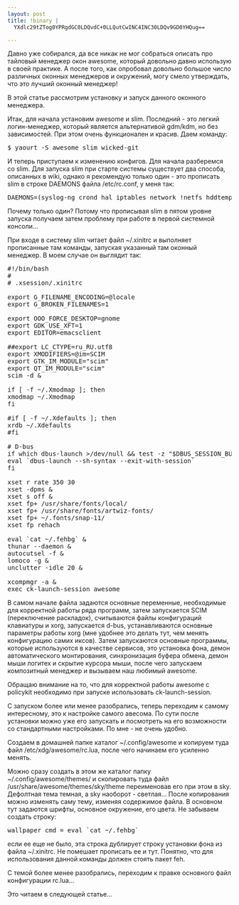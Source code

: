 ```yaml
--- 
layout: post
title: !binary |
  YXdlc29tZTog0YPRgdGC0LDQvdC+0LLQutCwINC4INC30LDQv9GD0YHQug==

---
```

Давно уже собирался, да все никак не мог собраться описать про тайловый менеджер окон awesome, который довольно давно использую в своей практике. А после того, как опробовал довольно большое число различных оконных менеджеров и окружений, могу смело утверждать, что это лучший оконный менеджер!

В этой статье рассмотрим установку и запуск данного оконного менеджера.
<!--more-->
Итак, для начала установим awesome и slim. Последний - это легкий логин-менеджер, который является альтернативой gdm/kdm, но без зависимостей. При этом очень функционален и красив. Даем команду:
<pre>$ yaourt -S awesome slim wicked-git</pre>

И теперь приступаем к изменению конфигов. Для начала разберемся со slim. Для запуска slim при старте системы существует два способа, описанных в wiki, однако я рекомендую только один - это прописать slim в строке DAEMONS файла /etc/rc.conf, у меня так:
<pre>DAEMONS=(syslog-ng crond hal iptables network !netfs hddtemp sensors pdnsd alsa mpd mpdscribble xinetd preload fam slim)</pre>

Почему только один? Потому что прописывая slim в пятом уровне запуска получаем затем проблему при работе в первой системной консоли...

При входе в систему slim читает файл ~/.xinitrc и выполняет прописанные там команды, запуская указанный там оконный менеджер. В моем случае он выглядит так:
<pre>#!/bin/bash
#
# .xsession/.xinitrc

export G_FILENAME_ENCODING=@locale
export G_BROKEN_FILENAMES=1

export OOO_FORCE_DESKTOP=gnome
export GDK_USE_XFT=1
export EDITOR=emacsclient

##export LC_CTYPE=ru_RU.utf8
export XMODIFIERS=@im=SCIM
export GTK_IM_MODULE="scim"
export QT_IM_MODULE="scim"
scim -d &amp;

if [ -f ~/.Xmodmap ]; then
xmodmap ~/.Xmodmap
fi

#if [ -f ~/.Xdefaults ]; then
xrdb ~/.Xdefaults
#fi

# D-bus
if which dbus-launch &gt;/dev/null &amp;&amp; test -z "$DBUS_SESSION_BUS_ADDRESS"; then
eval `dbus-launch --sh-syntax --exit-with-session`
fi

xset r rate 350 30
xset -dpms &amp;
xset s off &amp;
xset fp+ /usr/share/fonts/local/
xset fp+ /usr/share/fonts/artwiz-fonts/
xset fp+ ~/.fonts/snap-11/
xset fp rehach

eval `cat ~/.fehbg` &amp;
thunar --daemon &amp;
autocutsel -f &amp;
lomoco -g &amp;
unclutter -idle 20 &amp;

xcompmgr -a &amp;
exec ck-launch-session awesome</pre>

В самом начале файла задаются основные переменные, необходимые для корректной работы ряда программ, затем запускается SCIM (переключение раскладок), считываются файлы конфигураций клавиатуры и xorg, запускается d-bus, устанавливаются основные параметры работы xorg (мне удобнее это делать тут, чем менять конфигурацию самих иксов). Затем запускаются основные программы, которые используются в качестве сервисов, это установка фона, демон автоматического монтирования, синхронизация буфера обмена, демон мыши логитех и скрытие курсора мыши, после чего запускаем композитный менеджер и вызываем наш любимый awesome.

Обращаю внимание на то, что для корректной работы awesome с policykit необходимо при запуске использовать ck-launch-session.

С запуском более или менее разобрались, теперь переходим к самому интересному, это к настройке самого авесома. По сути после установки можно уже его запускать и посмотреть на его возможности со стандартными настройками. По мне - не очень удобно.

Создаем в домашней папке каталог ~/.config/awesome и копируем туда файл /etc/xdg/awesome/rc.lua, после чего начинаем его усиленно менять.

Можно сразу создать в этом же каталог папку ~/.config/awesome/themes/ и скопировать туда файл /usr/share/awesome/themes/sky/theme переименовав его при этом в sky. Дефолтная тема темная, а sky наоборот - светлая... После копирования можно изменять саму тему, изменяя содержимое файла. В основном тут задаются шрифты, основное окружение, его цвета. Не забываем создать строку:
<pre>wallpaper_cmd = eval `cat ~/.fehbg`</pre>

если ее еще не было, эта строка дублирует строку установки фона из файла ~/.xinitrc. Не помешает прописать ее и тут. Понятно, что для использования данной команды должен стоять пакет feh.

С темой более менее разобрались, переходим к правке основного файл конфигурации rc.lua...

Это читаем в следующей статье...
